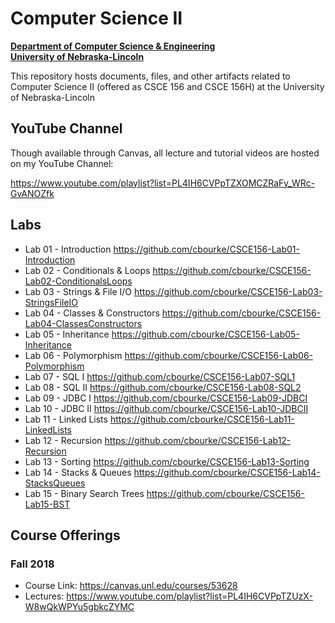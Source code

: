 # Computer Science II
**[Department of Computer Science & Engineering](https://cse.unl.edu)**  
**[University of Nebraska-Lincoln](https://unl.edu)**

This repository hosts documents, files, and other artifacts
related to Computer Science II (offered as CSCE 156 and CSCE 156H) at 
the University of Nebraska-Lincoln

## YouTube Channel

Though available through Canvas, all lecture and tutorial videos are hosted on my YouTube Channel:

https://www.youtube.com/playlist?list=PL4IH6CVPpTZXOMCZRaFy_WRc-GvANOZfk

## Labs

- Lab 01 - Introduction https://github.com/cbourke/CSCE156-Lab01-Introduction
- Lab 02 - Conditionals & Loops https://github.com/cbourke/CSCE156-Lab02-ConditionalsLoops
- Lab 03 - Strings & File I/O https://github.com/cbourke/CSCE156-Lab03-StringsFileIO
- Lab 04 - Classes & Constructors https://github.com/cbourke/CSCE156-Lab04-ClassesConstructors
- Lab 05 - Inheritance https://github.com/cbourke/CSCE156-Lab05-Inheritance
- Lab 06 - Polymorphism https://github.com/cbourke/CSCE156-Lab06-Polymorphism
- Lab 07 - SQL I https://github.com/cbourke/CSCE156-Lab07-SQL1
- Lab 08 - SQL II https://github.com/cbourke/CSCE156-Lab08-SQL2
- Lab 09 - JDBC I https://github.com/cbourke/CSCE156-Lab09-JDBCI
- Lab 10 - JDBC II https://github.com/cbourke/CSCE156-Lab10-JDBCII
- Lab 11 - Linked Lists https://github.com/cbourke/CSCE156-Lab11-LinkedLists
- Lab 12 - Recursion https://github.com/cbourke/CSCE156-Lab12-Recursion
- Lab 13 - Sorting https://github.com/cbourke/CSCE156-Lab13-Sorting
- Lab 14 - Stacks & Queues https://github.com/cbourke/CSCE156-Lab14-StacksQueues
- Lab 15 - Binary Search Trees https://github.com/cbourke/CSCE156-Lab15-BST

## Course Offerings

### Fall 2018 

- Course Link: https://canvas.unl.edu/courses/53628
- Lectures: https://www.youtube.com/playlist?list=PL4IH6CVPpTZUzX-W8wQkWPYu5gbkcZYMC
